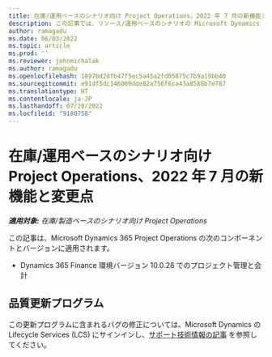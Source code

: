 ```yaml
---
title: 在庫/運用ベースのシナリオ向け Project Operations、2022 年 7 月の新機能と変更点
description: この記事では、リソース/運用ベースのシナリオの Microsoft Dynamics 365 Project Operations の 2022 年 7 月リリースで利用可能な品質更新に関する情報について説明します。
author: ramagadu
ms.date: 06/03/2022
ms.topic: article
ms.prod: ''
ms.reviewer: johnmichalak
ms.author: ramagadu
ms.openlocfilehash: 1897bd2dfb47f5ec5a45a2fd05875c7b9a19bb40
ms.sourcegitcommit: e91df5dc146009dde82a756f6ca43a8588b7e787
ms.translationtype: HT
ms.contentlocale: ja-JP
ms.lasthandoff: 07/20/2022
ms.locfileid: "9180758"
---
```

# <a name="whats-new-or-changed-in-project-operations-july-2022-for-stockedproduction-based-scenarios"></a>在庫/運用ベースのシナリオ向け Project Operations、2022 年 7 月の新機能と変更点

_**適用対象:** 在庫/製造ベースのシナリオ向け Project Operations_

この記事は、Microsoft Dynamics 365 Project Operations の次のコンポーネントとバージョンに適用されます。

- Dynamics 365 Finance 環境バージョン 10.0.28 でのプロジェクト管理と会計

## <a name="quality-updates"></a>品質更新プログラム

この更新プログラムに含まれるバグの修正については、Microsoft Dynamics の Lifecycle Services (LCS) にサインインし、[サポート技術情報の記事](https://fix.lcs.dynamics.com/Issue/Details?bugId=694438) を参照してください。
